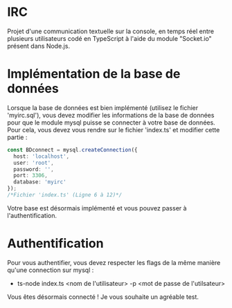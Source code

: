 # IRC
Projet d'une communication textuelle sur la console, en temps réel entre plusieurs utilisateurs codé en TypeScript à l'aide du module "Socket.io" présent dans Node.js.

# Implémentation de la base de données 
Lorsque la base de données est bien implémenté (utilisez le fichier 'myirc.sql'), vous devez modifier les informations de la base de données pour que le module mysql puisse se connecter à votre base de données. 
Pour cela, vous devez vous rendre sur le fichier 'index.ts' et modifier cette partie :

```Typescript
const BDconnect = mysql.createConnection({
  host: 'localhost',
  user: 'root',
  password: '',
  port: 3306,
  database: 'myirc'
});
/*Fichier 'index.ts' (Ligne 6 à 12)*/
```
Votre base est désormais implémenté et vous pouvez passer à l'authentification.

# Authentification
Pour vous authentifier, vous devez respecter les flags de la même manière qu'une connection sur mysql :

- ts-node index.ts <nom de l'utilisateur> -p <mot de passe de l'utilsateur> 

Vous êtes désormais connecté ! Je vous souhaite un agréable test.
